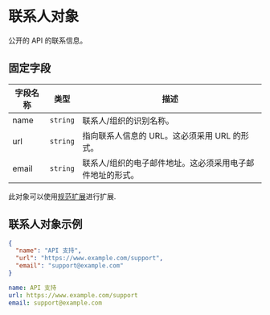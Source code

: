 # 联系人对象

公开的 API 的联系信息。

## 固定字段

| 字段名称                         |   类型   | 描述                                                      |
| -------------------------------- | :------: | --------------------------------------------------------- |
| <a name="contactName"></a>name   | `string` | 联系人/组织的识别名称。                                   |
| <a name="contactUrl"></a>url     | `string` | 指向联系人信息的 URL。这必须采用 URL 的形式。             |
| <a name="contactEmail"></a>email | `string` | 联系人/组织的电子邮件地址。这必须采用电子邮件地址的形式。 |

此对象可以使用[规范扩展](#specificationExtensions)进行扩展.

## 联系人对象示例

```json
{
  "name": "API 支持",
  "url": "https://www.example.com/support",
  "email": "support@example.com"
}
```

```yaml
name: API 支持
url: https://www.example.com/support
email: support@example.com
```
